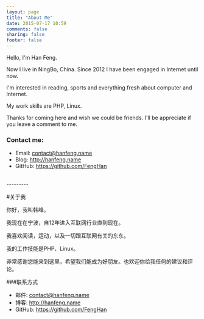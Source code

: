```yaml
---
layout: page
title: "About Me"
date: 2015-07-17 10:59
comments: false
sharing: false
footer: false
---
```



Hello, I'm Han Feng. 

Now I live in NingBo, China. Since 2012 I have been engaged in Internet until now.

I'm interested in reading, sports and everything fresh about computer and Internet.

My work skills are PHP, Linux.

Thanks for coming here and wish we could be friends. I'll be appreciate if you leave a comment to me.

### Contact me:

- Email: <contact@hanfeng.name>
- Blog: <http://hanfeng.name>
- GitHub: <https://github.com/FengHan>

<br>
---------

#关于我

你好，我叫韩峰。

我现在在宁波，自12年进入互联网行业直到现在。

我喜欢阅读，运动，以及一切跟互联网有关的东东。


我的工作技能是PHP、Linux。

非常感谢您能来到这里，希望我们能成为好朋友。也欢迎你给我任何的建议和评论。

###联系方式

- 邮件: <contact@hanfeng.name>
- 博客: <http://hanfeng.name>
- GitHub: <https://github.com/FengHan>
